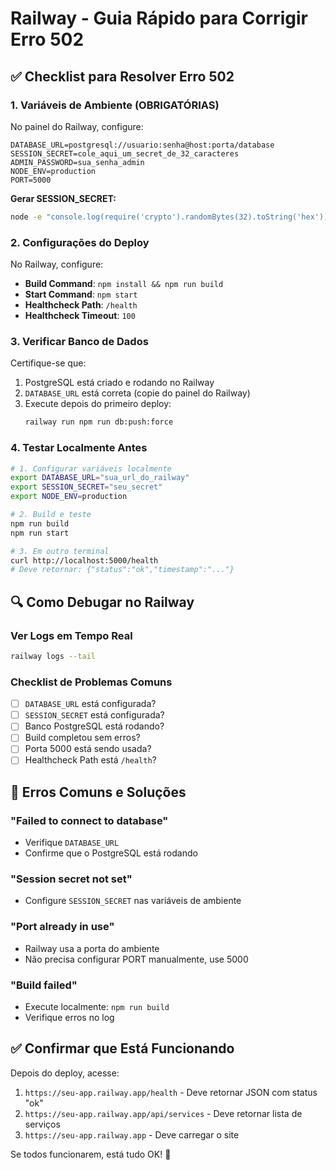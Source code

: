 # Railway - Guia Rápido para Corrigir Erro 502

## ✅ Checklist para Resolver Erro 502

### 1. Variáveis de Ambiente (OBRIGATÓRIAS)

No painel do Railway, configure:

```env
DATABASE_URL=postgresql://usuario:senha@host:porta/database
SESSION_SECRET=cole_aqui_um_secret_de_32_caracteres
ADMIN_PASSWORD=sua_senha_admin
NODE_ENV=production
PORT=5000
```

**Gerar SESSION_SECRET:**
```bash
node -e "console.log(require('crypto').randomBytes(32).toString('hex'))"
```

### 2. Configurações do Deploy

No Railway, configure:

- **Build Command**: `npm install && npm run build`
- **Start Command**: `npm start`
- **Healthcheck Path**: `/health`
- **Healthcheck Timeout**: `100`

### 3. Verificar Banco de Dados

Certifique-se que:

1. PostgreSQL está criado e rodando no Railway
2. `DATABASE_URL` está correta (copie do painel do Railway)
3. Execute depois do primeiro deploy:
   ```bash
   railway run npm run db:push:force
   ```

### 4. Testar Localmente Antes

```bash
# 1. Configurar variáveis localmente
export DATABASE_URL="sua_url_do_railway"
export SESSION_SECRET="seu_secret"
export NODE_ENV=production

# 2. Build e teste
npm run build
npm run start

# 3. Em outro terminal
curl http://localhost:5000/health
# Deve retornar: {"status":"ok","timestamp":"..."}
```

## 🔍 Como Debugar no Railway

### Ver Logs em Tempo Real

```bash
railway logs --tail
```

### Checklist de Problemas Comuns

- [ ] `DATABASE_URL` está configurada?
- [ ] `SESSION_SECRET` está configurada?
- [ ] Banco PostgreSQL está rodando?
- [ ] Build completou sem erros?
- [ ] Porta 5000 está sendo usada?
- [ ] Healthcheck Path está `/health`?

## 🚨 Erros Comuns e Soluções

### "Failed to connect to database"
- Verifique `DATABASE_URL`
- Confirme que o PostgreSQL está rodando

### "Session secret not set"
- Configure `SESSION_SECRET` nas variáveis de ambiente

### "Port already in use"
- Railway usa a porta do ambiente
- Não precisa configurar PORT manualmente, use 5000

### "Build failed"
- Execute localmente: `npm run build`
- Verifique erros no log

## ✅ Confirmar que Está Funcionando

Depois do deploy, acesse:

1. `https://seu-app.railway.app/health` - Deve retornar JSON com status "ok"
2. `https://seu-app.railway.app/api/services` - Deve retornar lista de serviços
3. `https://seu-app.railway.app` - Deve carregar o site

Se todos funcionarem, está tudo OK! 🎉
